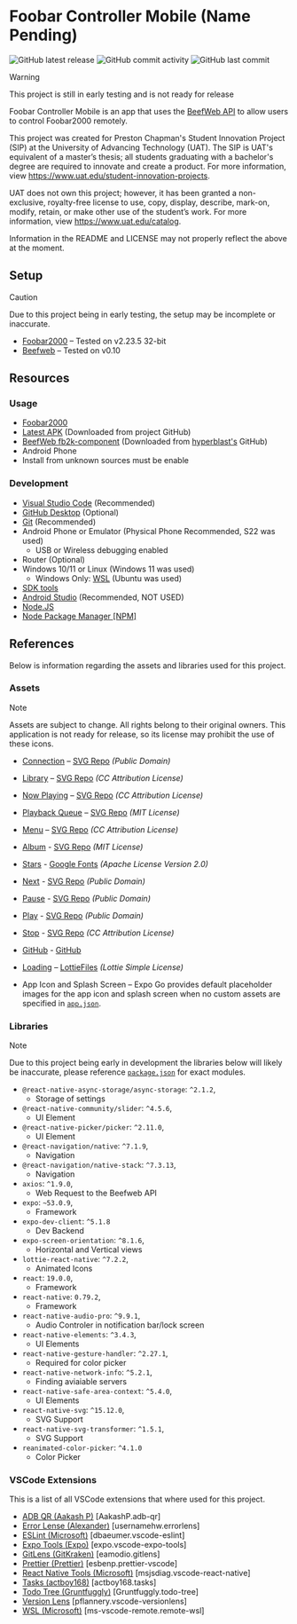 # Foobar Controller Mobile (Name Pending)

![GitHub latest release](https://img.shields.io/github/v/release/pchapman-uat/Foobar-Controler-Mobile?include_prereleases&display_name=release)
![GitHub commit activity](https://img.shields.io/github/commit-activity/w/pchapman-uat/Foobar-Controler-Mobile)
![GitHub last commit](https://img.shields.io/github/last-commit/pchapman-uat/Foobar-Controler-Mobile)

> [!WARNING]
> This project is still in early testing and is not ready for release

Foobar Controller Mobile is an app that uses the [BeefWeb API](https://github.com/hyperblast/beefweb) to allow users to control Foobar2000 remotely.

This project was created for Preston Chapman's Student Innovation Project (SIP) at the University of Advancing Technology (UAT). The SIP is UAT's equivalent of a master’s thesis; all students graduating with a bachelor's degree are required to innovate and create a product. For more information, view https://www.uat.edu/student-innovation-projects.

UAT does not own this project; however, it has been granted a non-exclusive, royalty-free license to use, copy, display, describe, mark-on, modify, retain, or make other use of the student’s work. For more information, view https://www.uat.edu/catalog.

Information in the README and LICENSE may not properly reflect the above at the moment.

## Setup

> [!CAUTION]
> Due to this project being in early testing, the setup may be incomplete or inaccurate.

- [Foobar2000](https://www.foobar2000.org) – Tested on v2.23.5 32-bit
- [Beefweb](https://github.com/hyperblast/beefweb) – Tested on v0.10

## Resources

### Usage

- [Foobar2000](https://www.foobar2000.org/)
- [Latest APK](https://github.com/pchapman-uat/Foobar-Controler-Mobile/releases) (Downloaded from project GitHub)
- [BeefWeb fb2k-component](https://github.com/hyperblast/beefweb/releases) (Downloaded from [hyperblast's](https://github.com/hyperblast) GitHub)
- Android Phone
- Install from unknown sources must be enable

### Development

- [Visual Studio Code](https://code.visualstudio.com/) (Recommended)
- [GitHub Desktop](https://github.com/apps/desktop) (Optional)
- [Git](https://git-scm.com/) (Recommended)
- Android Phone or Emulator (Physical Phone Recommended, S22 was used)
  - USB or Wireless debugging enabled
- Router (Optional)
- Windows 10/11 or Linux (Windows 11 was used)
  - Windows Only: [WSL](https://learn.microsoft.com/en-us/windows/wsl/install) (Ubuntu was used)
- [SDK tools](https://developer.android.com/tools)
- [Android Studio](https://developer.android.com/studio) (Recommended, NOT USED)
- [Node.JS](https://nodejs.org/en)
- [Node Package Manager \[NPM\]](https://www.npmjs.com/)

## References

Below is information regarding the assets and libraries used for this project.

### Assets

> [!NOTE]
> Assets are subject to change. All rights belong to their original owners. This application is not ready for release, so its license may prohibit the use of these icons.

- [Connection](./src/assets/navigation/connection.svg) – [SVG Repo](https://www.svgrepo.com/svg/513070/wifi-1029) _(Public Domain)_
- [Library](./src/assets/navigation/library.svg) – [SVG Repo](https://www.svgrepo.com/svg/532810/folder) _(CC Attribution License)_
- [Now Playing](./src/assets/navigation/nowPlaying.svg) – [SVG Repo](https://www.svgrepo.com/svg/532708/music) _(CC Attribution License)_
- [Playback Queue](./src/assets/navigation/playbackQueue.svg) – [SVG Repo](https://www.svgrepo.com/svg/362993/queue-bold) _(MIT License)_
- [Menu](./src/assets/menu.svg) – [SVG Repo](https://www.svgrepo.com/svg/532195/menu) _(CC Attribution License)_
- [Album](./src/assets/library/album.svg) - [SVG Repo](https://www.svgrepo.com/svg/324902/album-open) _(MIT License)_
- [Stars](./src/assets/stars/) - [Google Fonts](https://fonts.google.com/icons?selected=Material+Symbols+Rounded:star_half:FILL@1;wght@400;GRAD@0;opsz@24&icon.query=star&icon.size=24&icon.color=%23000000&icon.platform=web&icon.style=Rounded) _(Apache License Version 2.0)_
- [Next](./src/assets/controls/next.svg) - [SVG Repo](https://www.svgrepo.com/svg/512548/next-998) _(Public Domain)_
- [Pause](./src/assets/controls/pause.svg) - [SVG Repo](https://www.svgrepo.com/svg/512622/pause-1006) _(Public Domain)_
- [Play](./src/assets/controls/play.svg) - [SVG Repo](https://www.svgrepo.com/svg/512667/play-1000) _(Public Domain)_
- [Stop](./src/assets/controls/stop.svg) - [SVG Repo](https://www.svgrepo.com/svg/522297/stop) _(CC Attribution License)_
- [GitHub](./src/assets/icons/) - [GitHub](https://github.com/logos)
- [Loading](./src/assets/lottie/loading.lottie.json) – [LottieFiles](https://lottiefiles.com/free-animation/music-play-Izr4xf80lB) _(Lottie Simple License)_

- App Icon and Splash Screen – Expo Go provides default placeholder images for the app icon and splash screen when no custom assets are specified in [`app.json`](./app.json).

### Libraries

> [!NOTE]
> Due to this project being early in development the libraries below will likely be inaccurate, please reference [`package.json`](./package.json) for exact modules.

- `@react-native-async-storage/async-storage`: `^2.1.2`,
  - Storage of settings
- `@react-native-community/slider`: `^4.5.6`,
  - UI Element
- `@react-native-picker/picker`: `^2.11.0`,
  - UI Element
- `@react-navigation/native`: `^7.1.9`,
  - Navigation
- `@react-navigation/native-stack`: `^7.3.13`,
  - Navigation
- `axios`: `^1.9.0`,
  - Web Request to the Beefweb API
- `expo`: `~53.0.9`,
  - Framework
- `expo-dev-client`: `^5.1.8`
  - Dev Backend
- `expo-screen-orientation`: `^8.1.6`,
  - Horizontal and Vertical views
- `lottie-react-native`: `^7.2.2`,
  - Animated Icons
- `react`: `19.0.0`,
  - Framework
- `react-native`: `0.79.2`,
  - Framework
- `react-native-audio-pro`: `^9.9.1`,
  - Audio Controler in notification bar/lock screen
- `react-native-elements`: `^3.4.3`,
  - UI Elements
- `react-native-gesture-handler`: `^2.27.1`,
  - Required for color picker
- `react-native-network-info`: `^5.2.1`,
  - Finding aviaiable servers
- `react-native-safe-area-context`: `^5.4.0`,
  - UI Elements
- `react-native-svg`: `^15.12.0`,
  - SVG Support
- `react-native-svg-transformer`: `^1.5.1`,
  - SVG Support
- `reanimated-color-picker`: `^4.1.0`
  - Color Picker

### VSCode Extensions

This is a list of all VSCode extensions that where used for this project.

- [ADB QR (Aakash P)](https://marketplace.visualstudio.com/items?itemName=AakashP.adb-qr) [AakashP.adb-qr]
- [Error Lense (Alexander)](https://marketplace.visualstudio.com/items?itemName=usernamehw.errorlens) [usernamehw.errorlens]
- [ESLint (Microsoft)](https://marketplace.visualstudio.com/items?itemName=dbaeumer.vscode-eslint) [dbaeumer.vscode-eslint]
- [Expo Tools (Expo)](https://marketplace.visualstudio.com/items?itemName=expo.vscode-expo-tools) [expo.vscode-expo-tools]
- [GitLens (GitKraken)](https://marketplace.visualstudio.com/items?itemName=eamodio.gitlens) [eamodio.gitlens]
- [Prettier (Prettier)](https://marketplace.visualstudio.com/items?itemName=esbenp.prettier-vscode) [esbenp.prettier-vscode]
- [React Native Tools (Microsoft)](https://marketplace.visualstudio.com/items?itemName=msjsdiag.vscode-react-native) [msjsdiag.vscode-react-native]
- [Tasks (actboy168)](https://marketplace.visualstudio.com/items?itemName=actboy168.tasks) [actboy168.tasks]
- [Todo Tree (Gruntfuggly)](https://marketplace.visualstudio.com/items?itemName=Gruntfuggly.todo-tree) [Gruntfuggly.todo-tree]
- [Version Lens](https://marketplace.visualstudio.com/items?itemName=pflannery.vscode-versionlens) [pflannery.vscode-versionlens]
- [WSL (Microsoft)](https://marketplace.visualstudio.com/items?itemName=ms-vscode-remote.remote-wsl) [ms-vscode-remote.remote-wsl]
